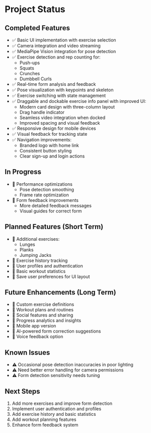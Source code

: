 # Project Status

## Completed Features
- ✅ Basic UI implementation with exercise selection
- ✅ Camera integration and video streaming
- ✅ MediaPipe Vision integration for pose detection
- ✅ Exercise detection and rep counting for:
  - Push-ups
  - Squats
  - Crunches
  - Dumbbell Curls
- ✅ Real-time form analysis and feedback
- ✅ Pose visualization with keypoints and skeleton
- ✅ Exercise switching with state management
- ✅ Draggable and dockable exercise info panel with improved UI:
  - Modern card design with three-column layout
  - Drag handle indicator
  - Seamless video integration when docked
  - Improved spacing and visual feedback
- ✅ Responsive design for mobile devices
- ✅ Visual feedback for tracking state
- ✅ Navigation improvements:
  - Branded logo with home link
  - Consistent button styling
  - Clear sign-up and login actions

## In Progress
- 🔄 Performance optimizations
  - Pose detection smoothing
  - Frame rate optimization
- 🔄 Form feedback improvements
  - More detailed feedback messages
  - Visual guides for correct form

## Planned Features (Short Term)
- 📝 Additional exercises:
  - Lunges
  - Planks
  - Jumping Jacks
- 📝 Exercise history tracking
- 📝 User profiles and authentication
- 📝 Basic workout statistics
- 📝 Save user preferences for UI layout

## Future Enhancements (Long Term)
- 📝 Custom exercise definitions
- 📝 Workout plans and routines
- 📝 Social features and sharing
- 📝 Progress analytics and insights
- 📝 Mobile app version
- 📝 AI-powered form correction suggestions
- 📝 Voice feedback option

## Known Issues
- ⚠️ Occasional pose detection inaccuracies in poor lighting
- ⚠️ Need better error handling for camera permissions
- ⚠️ Form detection sensitivity needs tuning

## Next Steps
1. Add more exercises and improve form detection
2. Implement user authentication and profiles
3. Add exercise history and basic statistics
4. Add workout planning features
5. Enhance form feedback system 